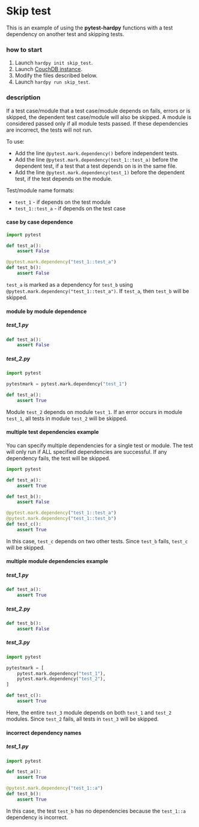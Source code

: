 # Skip test

This is an example of using the **pytest-hardpy** functions with a test dependency
on another test and skipping tests.

### how to start

1. Launch `hardpy init skip_test`.
2. Launch [CouchDB instance](../documentation/database.md#couchdb-instance).
3. Modify the files described below.
4. Launch `hardpy run skip_test`.

### description

If a test case/module that a test case/module depends on fails, errors or is skipped, the dependent test case/module will also be skipped.
A module is considered passed only if all module tests passed.
If these dependencies are incorrect, the tests will not run.

To use:

- Add the line `@pytest.mark.dependency()` before independent tests.
- Add the line `@pytest.mark.dependency(test_1::test_a)` before the dependent test,
if a test that a test depends on is in the same file.
- Add the line `@pytest.mark.dependency(test_1)`
before the dependent test, if the test depends on the module.

Test/module name formats:

- `test_1` - if depends on the test module
- `test_1::test_a` - if depends on the test case

#### case by case dependence

```python
import pytest

def test_a():
    assert False

@pytest.mark.dependency("test_1::test_a")
def test_b():
    assert False
```

`test_a` is marked as a dependency for `test_b` using `@pytest.mark.dependency("test_1::test_a")`.
If `test_a`, then `test_b` will be skipped.

#### module by module dependence

##### test_1.py

```python
def test_a():
    assert False
```

##### test_2.py

```python
import pytest

pytestmark = pytest.mark.dependency("test_1")

def test_a():
    assert True
```

Module `test_2` depends on module `test_1`.
If an error occurs in module `test_1`, all tests in module `test_2` will be skipped.

#### multiple test dependencies example

You can specify multiple dependencies for a single test or module.
The test will only run if ALL specified dependencies are successful.
If any dependency fails, the test will be skipped.

```python
import pytest

def test_a():
    assert True

def test_b():
    assert False

@pytest.mark.dependency("test_1::test_a")
@pytest.mark.dependency("test_1::test_b")
def test_c():
    assert True
```

In this case, `test_c` depends on two other tests.
Since `test_b` fails, `test_c` will be skipped.

#### multiple module dependencies example

##### test_1.py

```python
def test_a():
    assert True
```

##### test_2.py

```python
def test_b():
    assert False
```

##### test_3.py

```python
import pytest

pytestmark = [
    pytest.mark.dependency("test_1"),
    pytest.mark.dependency("test_2"),
]

def test_c():
    assert True
```

Here, the entire `test_3` module depends on both `test_1` and `test_2` modules.
Since `test_2` fails, all tests in `test_3` will be skipped.

#### incorrect dependency names

##### test_1.py

```python
import pytest

def test_a():
    assert True

@pytest.mark.dependency("test_1::a")
def test_b():
    assert True
```

In this case, the test `test_b` has no dependencies because the 
`test_1::a` dependency is incorrect.

